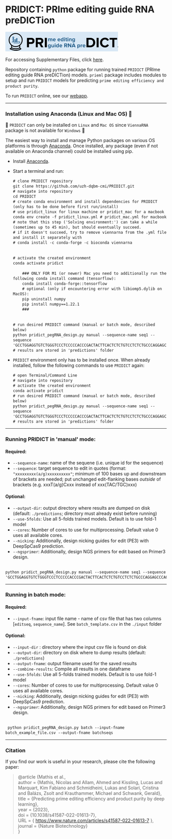 # PRIDICT: PRIme editing guide RNA preDICTion 

![PRIDICT logo](pridict_logo.png)

For accessing Supplementary Files, click [here](https://github.com/uzh-dqbm-cmi/PRIDICT/tree/supplementary_files).

Repository containing `python` package for running trained `PRIDICT` (PRIme editing guide RNA preDICTion) models. `prieml` package includes modules to setup and run `PRIDICT` models for predicting `prime editing efficiency and product purity`.

To run `PRIDICT` online, see our [webapp](https://pridict.it/).

--------------------------

### Installation using Anaconda (Linux and Mac OS) 🐍
📣 `PRIDICT` can only be installed on `Linux` and `Mac OS` since `ViennaRNA` package is not available for `Windows` 📣

The easiest way to install and manage Python packages on various OS platforms is through [Anaconda](https://docs.anaconda.com/anaconda/install/). Once installed, any package (even if not available on Anaconda channel) could be installed using pip. 

* Install [Anaconda](https://docs.anaconda.com/anaconda/install/).
* Start a terminal and run:
    ```shell
    # clone PRIDICT repository
    git clone https://github.com/uzh-dqbm-cmi/PRIDICT.git
    # navigate into repository
    cd PRIDICT
    # create conda environment and install dependencies for PRIDICT (only has to be done before first run/install)
    # use pridict_linux for linux machine or pridict_mac for a macbook
    conda env create -f pridict_linux.yml # pridict_mac.yml for macbook
    # note that this step ('Solving environment:') can take a while (sometimes up to 45 min), but should eventually succeed.
    # if it doesn't succeed, try to remove viennarna from the .yml file and install it separately with 
    # conda install -c conda-forge -c bioconda viennarna

    
    # activate the created environment
    conda activate pridict
    
    	### ONLY FOR M1 (or newer) Mac you need to additionally run the following conda install command (tensorflow): 
    	conda install conda-forge::tensorflow
    	# optional (only if encountering error with libiomp5.dylib on MacOS):
    	pip uninstall numpy
    	pip install numpy==1.22.1
    	###
    	
	
    # run desired PRIDICT command (manual or batch mode, described below)
    python pridict_pegRNA_design.py manual --sequence-name seq1 --sequence 'GCCTGGAGGTGTCTGGGTCCCTCCCCCACCCGACTACTTCACTCTCTGTCCTCTCTGCCCAGGAGCCCAGGATGTGCGAGTTCAAGTGGCTACGGCCGA(G/C)GTGCGAGGCCAGCTCGGGGGCACCGTGGAGCTGCCGTGCCACCTGCTGCCACCTGTTCCTGGACTGTACATCTCCCTGGTGACCTGGCAGCGCCCAGATGCACCTGCGAACCACCAGAATGTGGCCGC'
    # results are stored in 'predictions' folder
    ```

* `PRIDICT` environment only has to be installed once. When already installed, follow the following commands to use `PRIDICT` again:
    ```shell
    # open Terminal/Command Line
    # navigate into repository
    # activate the created environment
    conda activate pridict
    # run desired PRIDICT command (manual or batch mode, described below)
    python pridict_pegRNA_design.py manual --sequence-name seq1 --sequence 'GCCTGGAGGTGTCTGGGTCCCTCCCCCACCCGACTACTTCACTCTCTGTCCTCTCTGCCCAGGAGCCCAGGATGTGCGAGTTCAAGTGGCTACGGCCGA(G/C)GTGCGAGGCCAGCTCGGGGGCACCGTGGAGCTGCCGTGCCACCTGCTGCCACCTGTTCCTGGACTGTACATCTCCCTGGTGACCTGGCAGCGCCCAGATGCACCTGCGAACCACCAGAATGTGGCCGC'
    # results are stored in 'predictions' folder
    ```

--------------------------

### Running PRIDICT in 'manual' mode:
  ####  Required:
  -  `--sequence-name`: name of the sequene (i.e. unique id for the sequence)
  -  `--sequence`: target sequence to edit in quotes (format: `"xxxxxxxxx(a/g)xxxxxxxxxx"`; minimum of 100 bases up and downstream of brackets are needed; put unchanged edit-flanking bases *outside* of brackets (e.g. xxxT(a/g)Cxxx instead of xxx(TAC/TGC)xxx)
  ####  Optional:
  -  `--output-dir`: output directory where results are dumped on disk (default: `./predictions`; directory must already exist before running)
  -  `--use-5folds`: Use all 5-folds trained models. Default is to use fold-1 model
  -  `--cores`: Number of cores to use for multiprocessing. Default value 0 uses all available cores.
  -  `--nicking`: Additionally, design nicking guides for edit (PE3) with DeepSpCas9 prediction.
  -  `--ngsprimer`: Additionally, design NGS primers for edit based on Primer3 design.
```shell

python pridict_pegRNA_design.py manual --sequence-name seq1 --sequence 'GCCTGGAGGTGTCTGGGTCCCTCCCCCACCCGACTACTTCACTCTCTGTCCTCTCTGCCCAGGAGCCCAGGATGTGCGAGTTCAAGTGGCTACGGCCGA(G/C)GTGCGAGGCCAGCTCGGGGGCACCGTGGAGCTGCCGTGCCACCTGCTGCCACCTGTTCCTGGACTGTACATCTCCCTGGTGACCTGGCAGCGCCCAGATGCACCTGCGAACCACCAGAATGTGGCCGC'
``` 
--------------------------

### Running in batch mode:
  ####  Required:
  -  `--input-fname`: input file name - name of csv file that has two columns [`editseq`, `sequence_name`]. See `batch_template.csv` in the `./input` folder
  ####  Optional:
  -  `--input-dir` : directory where the input csv file is found on disk
  -  `--output-dir`: directory on disk where to dump results (default: `./predictions`)
  -  `--output-fname`: output filename used for the saved results
  -  `--combine-results`: Compile all results in one dataframe
  -  `--use-5folds`: Use all 5-folds trained models. Default is to use fold-1 model
  -  `--cores`: Number of cores to use for multiprocessing. Default value 0 uses all available cores.
  -  `--nicking`: Additionally, design nicking guides for edit (PE3) with DeepSpCas9 prediction.
  -  `--ngsprimer`: Additionally, design NGS primers for edit based on Primer3 design.
```shell

 python pridict_pegRNA_design.py batch --input-fname batch_example_file.csv --output-fname batchseqs

``` 
--------------------------

### Citation

If you find our work is useful in your research, please cite the following paper:

> @article {Mathis et al.,  
	author = {Mathis, Nicolas and Allam, Ahmed and Kissling, Lucas and  Marquart, Kim Fabiano and Schmidheini, Lukas and Solari, Cristina and Balázs, Zsolt and Krauthammer, Michael and Schwank, Gerald},  
	title = {Predicting prime editing efficiency and product purity by deep learning},  
	year = {2023},  
	doi = {10.1038/s41587-022-01613-7},  
	URL = { https://www.nature.com/articles/s41587-022-01613-7 },  
	journal = {Nature Biotechnology}  
}
